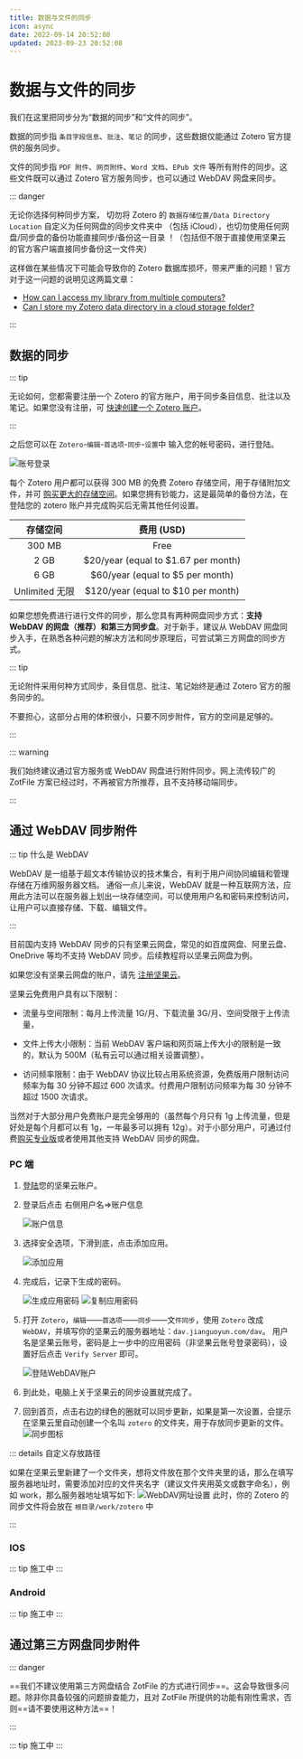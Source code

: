```yaml
---
title: 数据与文件的同步
icon: async
date: 2022-09-14 20:52:08
updated: 2023-09-23 20:52:08
---
```


# 数据与文件的同步

我们在这里把同步分为“数据的同步”和“文件的同步”。

数据的同步指 `条目字段信息`、`批注`、`笔记` 的同步，这些数据仅能通过 Zotero 官方提供的服务同步。

文件的同步指 `PDF 附件`、`网页附件`、`Word 文档`、`EPub 文件` 等所有附件的同步。这些文件既可以通过 Zotero 官方服务同步，也可以通过 WebDAV 网盘来同步。

::: danger

无论你选择何种同步方案， 切勿将 Zotero 的 `数据存储位置/Data Directory Location` 自定义为任何网盘的同步文件夹中 （包括 iCloud），也切勿使用任何网盘/同步盘的备份功能直接同步/备份这一目录 ！（包括但不限于直接使用坚果云的官方客户端直接同步备份这一文件夹）

这样做在某些情况下可能会导致你的 Zotero 数据库损坏，带来严重的问题！官方对于这一问题的说明见这两篇文章：

- [How can I access my library from multiple computers?](https://www.zotero.org/support/sync#alternative_syncing_solutions)
- [Can I store my Zotero data directory in a cloud storage folder?](https://www.zotero.org/support/kb/data_directory_in_cloud_storage_folder)

:::

## 数据的同步

::: tip

无论如何，您都需要注册一个 Zotero 的官方账户，用于同步条目信息、批注以及笔记。如果您没有注册，可 [快速创建一个 Zotero 账户](https://www.zotero.org/user/register)。

:::

之后您可以在 `Zotero`-`编辑`-`首选项`-`同步`-`设置`中 输入您的帐号密码，进行登陆。

![账号登录](../assets/image-zotero-帐号登陆.png)

每个 Zotero 用户都可以获得 300 MB 的免费 Zotero 存储空间，用于存储附加文件，并可 [购买更大的存储空间](https://www.zotero.org/settings/storage?ref=sib)。如果您拥有钞能力，这是最简单的备份方法，在登陆您的 zotero 账户并完成购买后无需其他任何设置。

|    存储空间    |             费用 (USD)              |
| :------------: | :---------------------------------: |
|     300 MB     |                Free                 |
|      2 GB      | $20/year (equal to $1.67 per month) |
|      6 GB      |  $60/year (equal to $5 per month)   |
| Unlimited 无限 | $120/year (equal to $10 per month)  |

如果您想免费进行进行文件的同步，那么您具有两种网盘同步方式：**支持 WebDAV 的网盘（推荐）**和**第三方同步盘**。对于新手，建议从 WebDAV 网盘同步入手，在熟悉各种问题的解决方法和同步原理后，可尝试第三方网盘的同步方式。

::: tip

无论附件采用何种方式同步，条目信息、批注、笔记始终是通过 Zotero 官方的服务同步的。

不要担心，这部分占用的体积很小，只要不同步附件，官方的空间是足够的。

:::

::: warning

我们始终建议通过官方服务或 WebDAV 网盘进行附件同步。网上流传较广的 ZotFile 方案已经过时，不再被官方所推荐，且不支持移动端同步。

:::

## 通过 WebDAV 同步附件

::: tip 什么是 WebDAV

WebDAV 是一组基于超文本传输协议的技术集合，有利于用户间协同编辑和管理存储在万维网服务器文档。
通俗一点儿来说，WebDAV 就是一种互联网方法，应用此方法可以在服务器上划出一块存储空间，可以使用用户名和密码来控制访问，让用户可以直接存储、下载、编辑文件。

:::

目前国内支持 WebDAV 同步的只有坚果云网盘，常见的如百度网盘、阿里云盘、OneDrive 等均不支持 WebDAV 同步。后续教程将以坚果云网盘为例。

如果您没有坚果云网盘的账户，请先 [注册坚果云](https://www.jianguoyun.com/d/signup)。

坚果云免费用户具有以下限制：

- 流量与空间限制：每月上传流量 1G/月、下载流量 3G/月、空间受限于上传流量，

- 文件上传大小限制：当前 WebDAV 客户端和网页端上传大小的限制是一致的，默认为 500M（私有云可以通过相关设置调整）。

- 访问频率限制：由于 WebDAV 协议比较占用系统资源，免费版用户限制访问频率为每 30 分钟不超过 600 次请求。付费用户限制访问频率为每 30 分钟不超过 1500 次请求。

当然对于大部分用户免费账户是完全够用的（虽然每个月只有 1g 上传流量，但是好处是每个月都可以有 1g，一年最多可以拥有 12g）。对于小部分用户，可通过付费[购买专业版](https://www.jianguoyun.com/s/pricing)或者使用其他支持 WebDAV 同步的网盘。

### PC 端

1. [登陆](https://www.jianguoyun.com/d/login)您的坚果云账户。

2. 登录后点击 右侧用户名=>账户信息

   ![账户信息](../assets/image-坚果云-账户信息.png)

3. 选择安全选项，下滑到底，点击添加应用。

   ![添加应用](../assets/image-坚果云-添加应用.png)

4. 完成后，记录下生成的密码。

   ![生成应用密码](../assets/image-坚果云-生成密码.png)
   ![复制应用密码](../assets/image-坚果云-密码.png)

5. 打开 `Zotero`，`编辑`——`首选项`——`同步`——文`件同步`，使用 `Zotero` 改成 `WebDAV`，并填写你的坚果云的服务器地址：`dav.jianguoyun.com/dav`。
   用户名是坚果云账号，密码是上一步中的应用密码（非坚果云账号登录密码），设置好后点击 `Verify Server` 即可。

   ![登陆WebDAV账户](../assets/image-zotero-登陆WebDAV账户.png)

6. 到此处，电脑上关于坚果云的同步设置就完成了。

7. 回到首页，点击右边的绿色的圈就可以同步更新，如果是第一次设置，会提示在坚果云里自动创建一个名叫 `zotero` 的文件夹，用于存放同步更新的文件。
   ![同步图标](../assets/image-zotero-同步图标.png)

::: details 自定义存放路径

如果在坚果云里新建了一个文件夹，想将文件放在那个文件夹里的话，那么在填写服务器地址时，需要添加对应的文件夹名字（建议文件夹用英文或数字命名），例如 work，那么服务器地址填写如下:
![WebDAV网址设置](../assets/image-zotero-WebDAV网址设置.png)
此时，你的 Zotero 的同步文件将会放在 `根目录/work/zotero` 中

:::

### IOS

::: tip 施工中
:::

### Android

::: tip 施工中
:::

## 通过第三方网盘同步附件

::: danger

==我们不建议使用第三方网盘结合 ZotFile 的方式进行同步==。这会导致很多问题。除非你具备较强的问题排查能力，且对 ZotFile 所提供的功能有刚性需求，否则==请不要使用这种方法==！

:::

::: tip 施工中
:::
